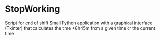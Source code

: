 # StopWorking
Script  for end of shift
Small Python application with a graphical interface (Tkinter) that calculates the time +8h45m from a given time or the current time
